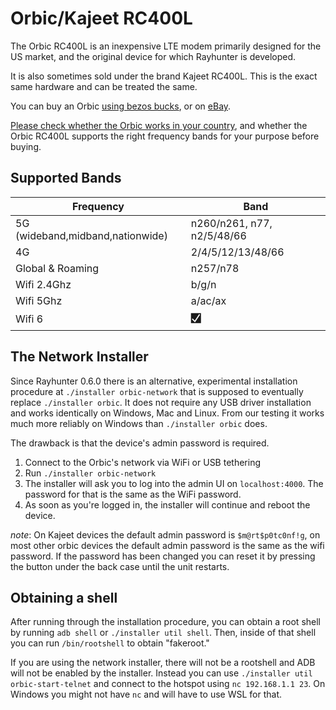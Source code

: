 # Orbic/Kajeet RC400L

The Orbic RC400L is an inexpensive LTE modem primarily designed for the US market, and the original device for which Rayhunter is developed.

It is also sometimes sold under the brand Kajeet RC400L. This is the exact same hardware and can be treated the same. 

You can buy an Orbic [using bezos
bucks](https://www.amazon.com/Orbic-Verizon-Hotspot-Connect-Enabled/dp/B08N3CHC4Y),
or on [eBay](https://www.ebay.com/sch/i.html?_nkw=orbic+rc400l).

[Please check whether the Orbic works in your country](https://www.frequencycheck.com/countries/), and whether the Orbic RC400L supports the right frequency bands for your purpose before buying.

## Supported Bands

| Frequency | Band          |
| ------- | ------------------ |
| 5G (wideband,midband,nationwide)  | n260/n261, n77, n2/5/48/66 |
| 4G |    2/4/5/12/13/48/66       |
| Global & Roaming | n257/n78     |
| Wifi 2.4Ghz | b/g/n |
| Wifi 5Ghz | a/ac/ax |
| Wifi 6 | 🮱 |

## The Network Installer

Since Rayhunter 0.6.0 there is an alternative, experimental installation
procedure at `./installer orbic-network` that is supposed to eventually replace
`./installer orbic`. It does not require any USB driver installation and works
identically on Windows, Mac and Linux. From our testing it works much more
reliably on Windows than `./installer orbic` does.

The drawback is that the device's admin password is required. 

1. Connect to the Orbic's network via WiFi or USB tethering
2. Run `./installer orbic-network`
3. The installer will ask you to log into the admin UI on `localhost:4000`. The password for that is the same as the WiFi password.
4. As soon as you're logged in, the installer will continue and reboot the device.

*note*: On Kajeet devices the default admin password is `$m@rt$p0tc0nf!g`, on most other orbic devices the default admin password is the same as the wifi password. If the password has been changed you can reset it by pressing the button under the back case until the unit restarts. 

## Obtaining a shell

After running through the installation procedure, you can obtain a root shell
by running `adb shell` or `./installer util shell`. Then, inside of that shell
you can run `/bin/rootshell` to obtain "fakeroot."

If you are using the network installer, there will not be a rootshell and ADB will not be enabled by the installer. Instead you can use `./installer util orbic-start-telnet` and connect to the hotspot using `nc 192.168.1.1 23`. On Windows you might not have `nc` and will have to use WSL for that.

